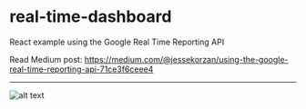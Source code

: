 # real-time-dashboard
React example using the Google Real Time Reporting API

Read Medium post: https://medium.com/@jessekorzan/using-the-google-real-time-reporting-api-71ce3f6ceee4

---
![alt text](https://cdn-images-1.medium.com/max/1000/1*wGobFJKGk6P88iklgozqvA.png "screenshot")
